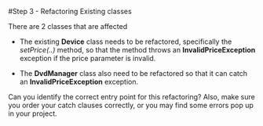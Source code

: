 #Step 3 - Refactoring Existing classes

There are 2 classes that are affected

- The existing <c1><b>Device</b></c1> class needs to be refactored, specifically the <c1><i>setPrice(..)</i></c1> method, so that the method <c1>throws</c1> an <c1><b>InvalidPriceException</b></c1> exception if the price parameter is invalid.

- The <c1><b>DvdManager</b></c1> class also need to be refactored so that it can <c1>catch</c1> an <c1><b>InvalidPriceException</b></c1> exception. 

Can you identify the correct entry point for this refactoring? Also, make sure you order your <c1>catch</c1> clauses correctly, or you may find some errors pop up in your project.